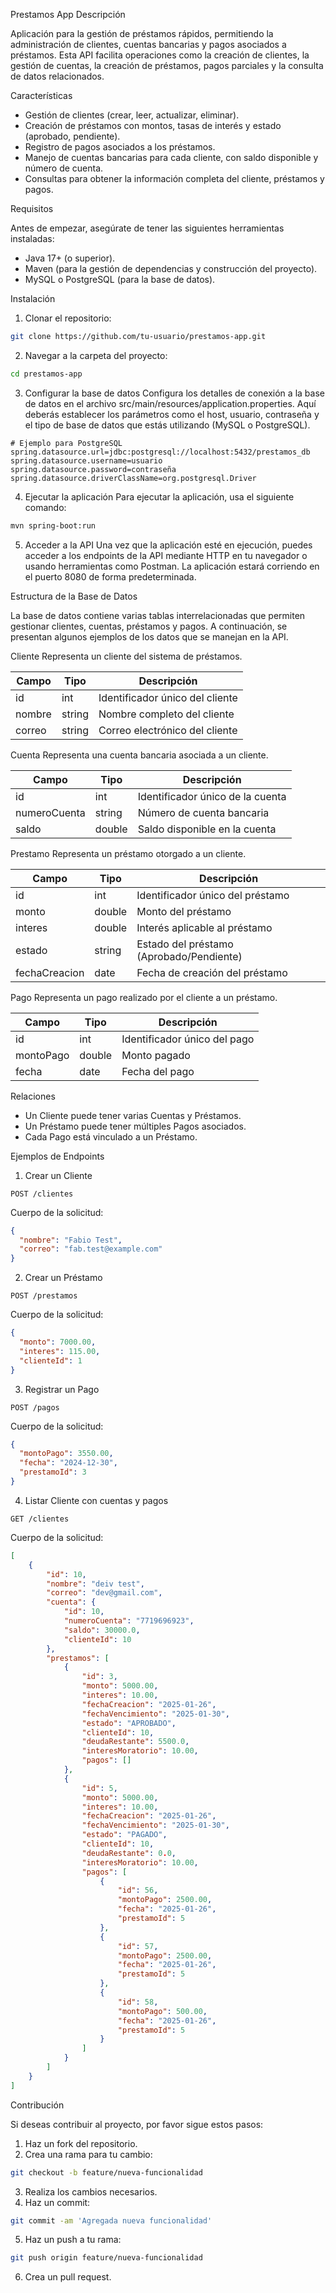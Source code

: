 Prestamos App
Descripción

Aplicación para la gestión de préstamos rápidos, permitiendo la administración de clientes, cuentas bancarias y pagos asociados a préstamos. 
Esta API facilita operaciones como la creación de clientes, la gestión de cuentas, la creación de préstamos, pagos parciales y la consulta de datos relacionados.


Características

- Gestión de clientes (crear, leer, actualizar, eliminar).
- Creación de préstamos con montos, tasas de interés y estado (aprobado, pendiente).
- Registro de pagos asociados a los préstamos.
- Manejo de cuentas bancarias para cada cliente, con saldo disponible y número de cuenta.
- Consultas para obtener la información completa del cliente, préstamos y pagos.


Requisitos

Antes de empezar, asegúrate de tener las siguientes herramientas instaladas:

- Java 17+ (o superior).
- Maven (para la gestión de dependencias y construcción del proyecto).
- MySQL o PostgreSQL (para la base de datos).


Instalación

1. Clonar el repositorio:
```bash
git clone https://github.com/tu-usuario/prestamos-app.git
```

2. Navegar a la carpeta del proyecto:
```bash
cd prestamos-app
```

3. Configurar la base de datos
Configura los detalles de conexión a la base de datos en el archivo src/main/resources/application.properties. Aquí deberás establecer los parámetros como el host, usuario, contraseña y el tipo de base de datos que estás utilizando (MySQL o PostgreSQL).

```properties
# Ejemplo para PostgreSQL
spring.datasource.url=jdbc:postgresql://localhost:5432/prestamos_db
spring.datasource.username=usuario
spring.datasource.password=contraseña
spring.datasource.driverClassName=org.postgresql.Driver
```

4. Ejecutar la aplicación
Para ejecutar la aplicación, usa el siguiente comando:
```bash
mvn spring-boot:run
```

5. Acceder a la API
Una vez que la aplicación esté en ejecución, puedes acceder a los endpoints de la API mediante HTTP en tu navegador o usando herramientas como Postman. La aplicación estará corriendo en el puerto 8080 de forma predeterminada.


Estructura de la Base de Datos

La base de datos contiene varias tablas interrelacionadas que permiten gestionar clientes, cuentas, préstamos y pagos. A continuación, se presentan algunos ejemplos de los datos que se manejan en la API.

Cliente
Representa un cliente del sistema de préstamos.

Campo         | Tipo  | Descripción
--------------|-------|------------------------------------------------------
id            | int   | Identificador único del cliente
nombre        | string| Nombre completo del cliente
correo        | string| Correo electrónico del cliente

Cuenta
Representa una cuenta bancaria asociada a un cliente.

Campo         | Tipo  | Descripción
--------------|-------|------------------------------------------------------
id            | int   | Identificador único de la cuenta
numeroCuenta  | string| Número de cuenta bancaria
saldo         | double| Saldo disponible en la cuenta

Prestamo
Representa un préstamo otorgado a un cliente.

Campo         | Tipo  | Descripción
--------------|-------|------------------------------------------------------
id            | int   | Identificador único del préstamo
monto         | double| Monto del préstamo
interes       | double| Interés aplicable al préstamo
estado        | string| Estado del préstamo (Aprobado/Pendiente)
fechaCreacion | date  | Fecha de creación del préstamo

Pago
Representa un pago realizado por el cliente a un préstamo.

Campo         | Tipo  | Descripción
--------------|-------|------------------------------------------------------
id            | int   | Identificador único del pago
montoPago     | double| Monto pagado
fecha         | date  | Fecha del pago


Relaciones

- Un Cliente puede tener varias Cuentas y Préstamos.
- Un Préstamo puede tener múltiples Pagos asociados.
- Cada Pago está vinculado a un Préstamo.


Ejemplos de Endpoints

1. Crear un Cliente
```
POST /clientes
```

Cuerpo de la solicitud:

```json
{
  "nombre": "Fabio Test",
  "correo": "fab.test@example.com"
}
```

2. Crear un Préstamo
```
POST /prestamos
```

Cuerpo de la solicitud:

```json
{
  "monto": 7000.00,
  "interes": 115.00,
  "clienteId": 1
}
```

3. Registrar un Pago
```
POST /pagos
```

Cuerpo de la solicitud:

```json
{
  "montoPago": 3550.00,
  "fecha": "2024-12-30",
  "prestamoId": 3
}
```


4. Listar Cliente con cuentas y pagos
```
GET /clientes
```

Cuerpo de la solicitud:

```json
[
    {
        "id": 10,
        "nombre": "deiv test",
        "correo": "dev@gmail.com",
        "cuenta": {
            "id": 10,
            "numeroCuenta": "7719696923",
            "saldo": 30000.0,
            "clienteId": 10
        },
        "prestamos": [
            {
                "id": 3,
                "monto": 5000.00,
                "interes": 10.00,
                "fechaCreacion": "2025-01-26",
                "fechaVencimiento": "2025-01-30",
                "estado": "APROBADO",
                "clienteId": 10,
                "deudaRestante": 5500.0,
                "interesMoratorio": 10.00,
                "pagos": []
            },
            {
                "id": 5,
                "monto": 5000.00,
                "interes": 10.00,
                "fechaCreacion": "2025-01-26",
                "fechaVencimiento": "2025-01-30",
                "estado": "PAGADO",
                "clienteId": 10,
                "deudaRestante": 0.0,
                "interesMoratorio": 10.00,
                "pagos": [
                    {
                        "id": 56,
                        "montoPago": 2500.00,
                        "fecha": "2025-01-26",
                        "prestamoId": 5
                    },
                    {
                        "id": 57,
                        "montoPago": 2500.00,
                        "fecha": "2025-01-26",
                        "prestamoId": 5
                    },
                    {
                        "id": 58,
                        "montoPago": 500.00,
                        "fecha": "2025-01-26",
                        "prestamoId": 5
                    }
                ]
            }
        ]
    }
]
```



Contribución

Si deseas contribuir al proyecto, por favor sigue estos pasos:

1. Haz un fork del repositorio.
2. Crea una rama para tu cambio:
```bash
git checkout -b feature/nueva-funcionalidad
```
3. Realiza los cambios necesarios.
4. Haz un commit:
```bash
git commit -am 'Agregada nueva funcionalidad'
```
5. Haz un push a tu rama:
```bash
git push origin feature/nueva-funcionalidad
```
6. Crea un pull request.

